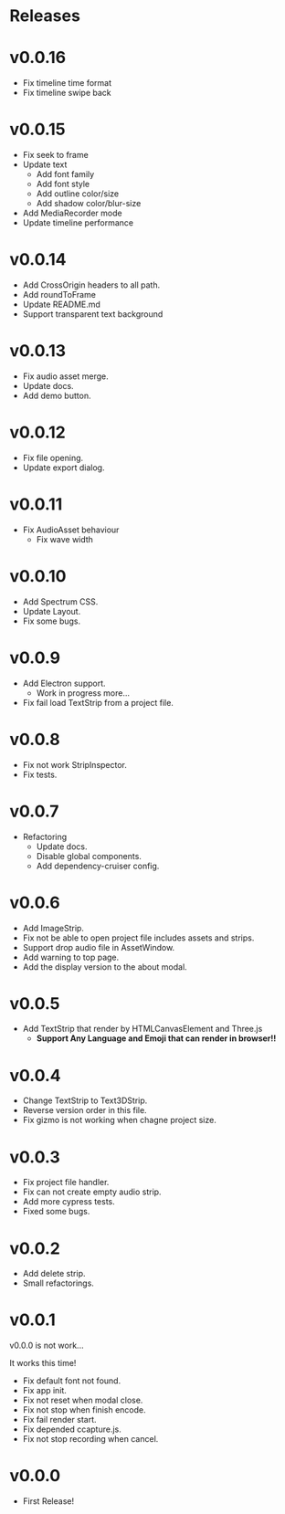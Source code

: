 # Releases

# v0.0.16
- Fix timeline time format
- Fix timeline swipe back

# v0.0.15
- Fix seek to frame
- Update text
  - Add font family
  - Add font style
  - Add outline color/size
  - Add shadow color/blur-size
- Add MediaRecorder mode
- Update timeline performance

# v0.0.14
- Add CrossOrigin headers to all path.
- Add roundToFrame
- Update README.md
- Support transparent text background

# v0.0.13
- Fix audio asset merge.
- Update docs.
- Add demo button.

# v0.0.12
- Fix file opening.
- Update export dialog.

# v0.0.11
- Fix AudioAsset behaviour
  - Fix wave width

# v0.0.10
- Add Spectrum CSS.
- Update Layout.
- Fix some bugs.

# v0.0.9
- Add Electron support.
  - Work in progress more...
- Fix fail load TextStrip from a project file.

# v0.0.8
- Fix not work StripInspector.
- Fix tests.

# v0.0.7
- Refactoring
  - Update docs.
  - Disable global components.
  - Add dependency-cruiser config.

# v0.0.6
- Add ImageStrip.
- Fix not be able to open project file includes assets and strips.
- Support drop audio file in AssetWindow.
- Add warning to top page.
- Add the display version to the about modal.

# v0.0.5
- Add TextStrip that render by HTMLCanvasElement and Three.js
  - **Support Any Language and Emoji that can render in browser!!**

# v0.0.4
- Change TextStrip to Text3DStrip.
- Reverse version order in this file.
- Fix gizmo is not working when chagne project size.
 
# v0.0.3
- Fix project file handler.
- Fix can not create empty audio strip.
- Add more cypress tests.
- Fixed some bugs.

# v0.0.2
- Add delete strip.
- Small refactorings.
 
# v0.0.1
v0.0.0 is not work...

It works this time!

- Fix default font not found.
- Fix app init.
- Fix not reset when modal close.
- Fix not stop when finish encode.
- Fix fail render start.
- Fix depended ccapture.js.
- Fix not stop recording when cancel.

# v0.0.0
- First Release!